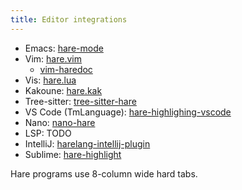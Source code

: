 ```yaml
---
title: Editor integrations
---
```


- Emacs: [hare-mode](https://git.sr.ht/~bbuccianti/hare-mode)
- Vim: [hare.vim](https://git.sr.ht/~sircmpwn/hare.vim)
  - [vim-haredoc](https://git.sr.ht/~torresjrjr/vim-haredoc)
- Vis: [hare.lua](https://git.d2evs.net/~ecs/hare.lua)
- Kakoune: [hare.kak](https://git.sr.ht/~c7s/hare.kak)
- Tree-sitter: [tree-sitter-hare](https://git.sr.ht/~ecmma/tree-sitter-hare)
- VS Code (TmLanguage): [hare-highlighing-vscode](https://github.com/aDotInTheVoid/hare-highlighing-vscode)
- Nano: [nano-hare](https://git.sr.ht/~lmarz/nano-hare)
- LSP: TODO
- IntelliJ: [harelang-intellij-plugin](https://plugins.jetbrains.com/plugin/19131-harelang)
- Sublime: [hare-highlight](https://github.com/artursartamonovs/hare-highlight)

Hare programs use 8-column wide hard tabs.
